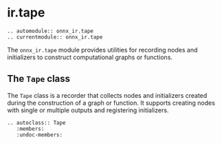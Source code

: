 # ir.tape

```{eval-rst}
.. automodule:: onnx_ir.tape
.. currentmodule:: onnx_ir.tape
```

The `onnx_ir.tape` module provides utilities for recording nodes and initializers to construct computational graphs or functions.

## The `Tape` class

The `Tape` class is a recorder that collects nodes and initializers created during the construction of a graph or function. It supports creating nodes with single or multiple outputs and registering initializers.

```{eval-rst}
.. autoclass:: Tape
   :members:
   :undoc-members:
```
